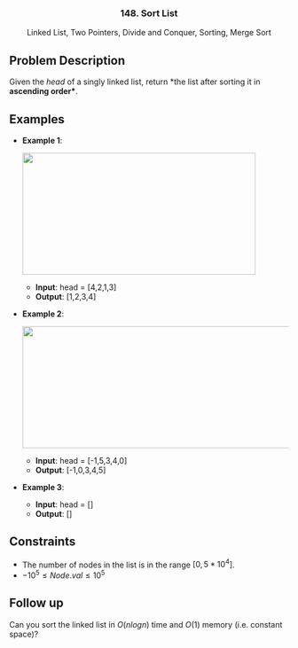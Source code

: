 <p align="center">

  <h3 align="center">148. Sort List</h3>

  <p align="center">
    Linked List, Two Pointers, Divide and Conquer, Sorting, Merge Sort
    <br>
  </p>
</p>

## Problem Description

Given the $head$ of a singly linked list, return \*the list after sorting it in **ascending order\***.

## Examples

- **Example 1**:
  <p><img align="top" width="420" height="220" src="https://assets.leetcode.com/uploads/2021/03/04/sort1linked-list.jpg"></p>

  - **Input**: head = [4,2,1,3]
  - **Output**: [1,2,3,4]

- **Example 2**:
  <p><img align="top" width="540" height="220" src="https://assets.leetcode.com/uploads/2021/03/04/sort2linked-list.jpg"></p>

  - **Input**: head = [-1,5,3,4,0]
  - **Output**: [-1,0,3,4,5]

- **Example 3**:

  - **Input**: head = []
  - **Output**: []

## Constraints

- The number of nodes in the list is in the range $[0, 5 * 10^4]$.
- $-10^5 \leq Node.val \leq 10^5$

## Follow up

Can you sort the linked list in $O(n logn)$ time and $O(1)$ memory (i.e. constant space)?
